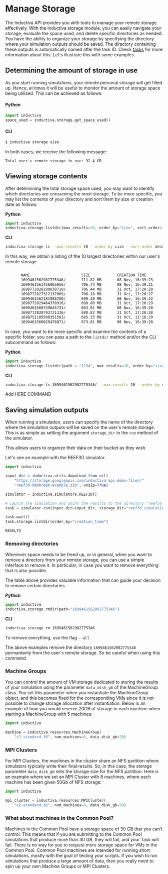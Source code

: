 # Manage Storage

The Inductiva API provides you with tools to manage your remote storage effectively. 
With the Inductiva storage module, you can easily navigate your storage, evaluate the space used, and delete specific directories as needed.
You have the ability to organize your storage by specifying the directory where your simulation outputs should be saved. The directory containing these outputs is automatically named after the task ID. Check [tasks](https://github.com/inductiva/inductiva/tree/main/inductiva/tasks) for more information about this.
Let's illustrate this with some examples.

## Determining the amount of storage in use

As you start running simulations, your remote personal storage will get filled up.
Hence, at times it will be useful to monitor the amount of storage space being utilized.
This can be achieved as follows:

#### Python
```python
import inductiva
space_used = inductiva.storage.get_space_used()
```
#### CLI
```bash
$ inductiva storage size
```

In both cases, we receive the following message:

```
Total user's remote storage in use: 32.4 GB
```

## Viewing storage contents

After determining the total storage space used, you may want to identify which directories are consuming the most storage. To be more specific, you may list
the contents of your directory and sort them by size or creation date as follows:

**Python**

```python
import inductiva
inductiva.storage.listdir(max_results=10, order_by="size", sort_order="desc")
```

**CLI**

```bash
inductiva storage ls --max-results 10 --order-by size --sort-order desc
```

In this way, we obtain a listing of the 10 largest directories within our user's
remote storage.
```bash

       NAME                       SIZE            CREATION TIME
       1699461562982775346/       711.82 MB       08 Nov, 16:39:23
       1699461561456065056/       706.74 MB       08 Nov, 16:39:21
       1698772828190838710/       706.44 MB       31 Oct, 17:20:28
       1698772827312137069/       706.18 MB       31 Oct, 17:20:27
       1699461562181988760/       699.30 MB       08 Nov, 16:39:22
       1698772829464378916/       698.80 MB       31 Oct, 17:20:29
       1699461560739645733/       693.81 MB       08 Nov, 16:39:20
       1698772828793721336/       688.82 MB       31 Oct, 17:20:28
       1698751109500351563/       685.33 MB       31 Oct, 11:18:29
       1699461560029476871/       673.81 MB       08 Nov, 16:39:20
```

In case, you want to be more specific and examine the contents of a specific folder,
you can pass a path to the `listdir` method and/or the CLI subcommand as follows:

**Python**

```python
import inductiva
inductiva.storage.listdir(path = "1234", max_results=10, order_by="size", sort_order="desc")
```

**CLI**

```bash
inductiva storage ls 1699461562982775346/ --max-results 10 --order-by size --sort-order desc
```

Add HERE COMMAND

## Saving simulation outputs

When running a simulation, users can specify the name of the directory where the simulation outputs will be saved on the user's remote storage. This is as simple
as setting the argument `storage_dir` in the `run` method of the simulator. 

This allows users to organize their data on their bucket as they wish.

Let's see an example with the REEF3D simulator.

```python
import inductiva

input_dir = inductiva.utils.download_from_url(
    "https://storage.googleapis.com/inductiva-api-demo-files/"
    "reef3d-dambreak-example.zip", unzip=True)

simulator = inductiva.simulators.REEF3D()

# Launch the simulation and point the results to the directory "reef3d_simulation"
task = simulator.run(input_dir=input_dir, storage_dir="reef3d_simulation")

task.wait()
task.storage.listdir(order_by="creation_time")
```

```bash
RESULTS
```


### Removing directories

Whenever space needs to be freed up, or in general, when you want to remove a directory
from your remote storage, you can use a simple interface to remove it. In particular,
in case you want to remove everything that is also possible.

The table above provides valuable information that can guide your decision to remove certain directories. 

**Python**

```python
import inductiva
inductiva.storage.rmdir(path="1699461562982775346")
```

**CLI**

```bash
inductiva storage rm 1699461562982775346
```

To remove everything, use the flag `--all`.

The above examples remove the directory `1699461562982775346` permantenly from the user's remote storage. So be careful when using this command.


### Machine Groups
You can control the amount of VM storage dedicated to storing the results of your 
simulation using the parameter `data_disk_gb` of the MachineGroup class. You set
this parameter when you instantiate the MachineGroup object, and this becomes fixed
for the corresponding VMs since it is not possible to change storage allocation
after instantiation. Below is an example of how you would reserve 20GB of storage
in each machine when starting a MachineGroup with 5 machines:

```python
import inductiva

machine = inductiva.resources.MachineGroup(
    "c2-standard-16", num_machines=5, data_disk_gb=20)
```

### MPI Clusters

For MPI Clusters, the machines in the cluster share an NFS partition where simulators 
typically write their final results. So, in this case, the storage parameter `data_disk_gb`
sets the storage size for the NFS partition. Here is an example where we set an MPI 
Cluster with 8 machines, where each machine has been given 50Gb of NFS storage:

```python
import inductiva

mpi_cluster = inductiva.resources.MPICluster(
    "c2-standard-16", num_machines=8, data_disk_gb=50)
```

### What about machines in the Common Pool?

Machines in the Common Pool have a storage space of 30 GB that you can’t control. This 
means that if you are submitting to the Common Pool simulations that produce more than 
30 GB, they will fail, and your Task will fail. There is no way for you to request more 
storage space for VMs in the Common Pool. Common Pool machines are intended for running 
short simulations, mostly with the goal of testing your scripts. If you wish to run 
simulations that produce a large amount of data, then you really need to spin up your own 
Machine Groups or MPI Clusters.



